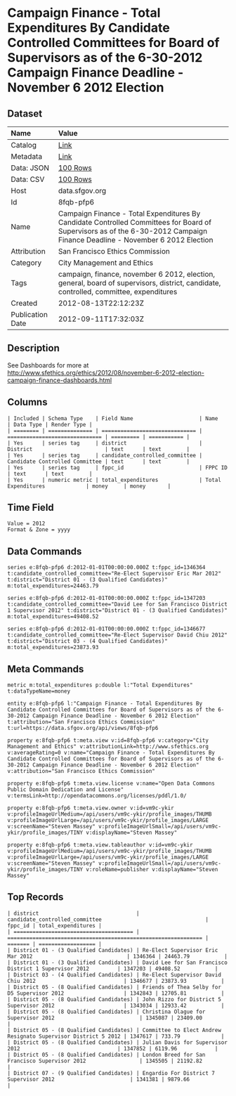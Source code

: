 # Campaign Finance - Total Expenditures By Candidate Controlled Committees for Board of Supervisors as of the 6-30-2012 Campaign Finance Deadline - November 6 2012 Election

## Dataset

| Name | Value |
| :--- | :---- |
| Catalog | [Link](https://catalog.data.gov/dataset/campaign-finance-total-expenditures-by-candidate-controlled-committees-for-board-of-superv-16ccd) |
| Metadata | [Link](https://data.sfgov.org/api/views/8fqb-pfp6) |
| Data: JSON | [100 Rows](https://data.sfgov.org/api/views/8fqb-pfp6/rows.json?max_rows=100) |
| Data: CSV | [100 Rows](https://data.sfgov.org/api/views/8fqb-pfp6/rows.csv?max_rows=100) |
| Host | data.sfgov.org |
| Id | 8fqb-pfp6 |
| Name | Campaign Finance - Total Expenditures By Candidate Controlled Committees for Board of Supervisors as of the 6-30-2012 Campaign Finance Deadline - November 6 2012 Election |
| Attribution | San Francisco Ethics Commission |
| Category | City Management and Ethics |
| Tags | campaign, finance, november 6 2012, election, general, board of supervisors, district, candidate, controlled, committee, expenditures |
| Created | 2012-08-13T22:12:23Z |
| Publication Date | 2012-09-11T17:32:03Z |

## Description

See Dashboards for more at http://www.sfethics.org/ethics/2012/08/november-6-2012-election-campaign-finance-dashboards.html

## Columns

```ls
| Included | Schema Type    | Field Name                     | Name                           | Data Type | Render Type |
| ======== | ============== | ============================== | ============================== | ========= | =========== |
| Yes      | series tag     | district                       | District                       | text      | text        |
| Yes      | series tag     | candidate_controlled_committee | Candidate Controlled Committee | text      | text        |
| Yes      | series tag     | fppc_id                        | FPPC ID                        | text      | text        |
| Yes      | numeric metric | total_expenditures             | Total Expenditures             | money     | money       |
```

## Time Field

```ls
Value = 2012
Format & Zone = yyyy
```

## Data Commands

```ls
series e:8fqb-pfp6 d:2012-01-01T00:00:00.000Z t:fppc_id=1346364 t:candidate_controlled_committee="Re-Elect Supervisor Eric Mar 2012" t:district="District 01 - (3 Qualified Candidates)" m:total_expenditures=24463.79

series e:8fqb-pfp6 d:2012-01-01T00:00:00.000Z t:fppc_id=1347203 t:candidate_controlled_committee="David Lee for San Francisco District 1 Supervisor 2012" t:district="District 01 - (3 Qualified Candidates)" m:total_expenditures=49408.52

series e:8fqb-pfp6 d:2012-01-01T00:00:00.000Z t:fppc_id=1346677 t:candidate_controlled_committee="Re-Elect Supervisor David Chiu 2012" t:district="District 03 - (4 Qualified Candidates)" m:total_expenditures=23873.93
```

## Meta Commands

```ls
metric m:total_expenditures p:double l:"Total Expenditures" t:dataTypeName=money

entity e:8fqb-pfp6 l:"Campaign Finance - Total Expenditures By Candidate Controlled Committees for Board of Supervisors as of the 6-30-2012 Campaign Finance Deadline - November 6 2012 Election" t:attribution="San Francisco Ethics Commission" t:url=https://data.sfgov.org/api/views/8fqb-pfp6

property e:8fqb-pfp6 t:meta.view v:id=8fqb-pfp6 v:category="City Management and Ethics" v:attributionLink=http://www.sfethics.org v:averageRating=0 v:name="Campaign Finance - Total Expenditures By Candidate Controlled Committees for Board of Supervisors as of the 6-30-2012 Campaign Finance Deadline - November 6 2012 Election" v:attribution="San Francisco Ethics Commission"

property e:8fqb-pfp6 t:meta.view.license v:name="Open Data Commons Public Domain Dedication and License" v:termsLink=http://opendatacommons.org/licenses/pddl/1.0/

property e:8fqb-pfp6 t:meta.view.owner v:id=vm9c-ykir v:profileImageUrlMedium=/api/users/vm9c-ykir/profile_images/THUMB v:profileImageUrlLarge=/api/users/vm9c-ykir/profile_images/LARGE v:screenName="Steven Massey" v:profileImageUrlSmall=/api/users/vm9c-ykir/profile_images/TINY v:displayName="Steven Massey"

property e:8fqb-pfp6 t:meta.view.tableauthor v:id=vm9c-ykir v:profileImageUrlMedium=/api/users/vm9c-ykir/profile_images/THUMB v:profileImageUrlLarge=/api/users/vm9c-ykir/profile_images/LARGE v:screenName="Steven Massey" v:profileImageUrlSmall=/api/users/vm9c-ykir/profile_images/TINY v:roleName=publisher v:displayName="Steven Massey"
```

## Top Records

```ls
| district                               | candidate_controlled_committee                                 | fppc_id | total_expenditures | 
| ====================================== | ============================================================== | ======= | ================== | 
| District 01 - (3 Qualified Candidates) | Re-Elect Supervisor Eric Mar 2012                              | 1346364 | 24463.79           | 
| District 01 - (3 Qualified Candidates) | David Lee for San Francisco District 1 Supervisor 2012         | 1347203 | 49408.52           | 
| District 03 - (4 Qualified Candidates) | Re-Elect Supervisor David Chiu 2012                            | 1346677 | 23873.93           | 
| District 05 - (8 Qualified Candidates) | Friends of Thea Selby for D5 Supervisor 2012                   | 1342843 | 12705.81           | 
| District 05 - (8 Qualified Candidates) | John Rizzo for District 5 Supervisor 2012                      | 1343034 | 12933.42           | 
| District 05 - (8 Qualified Candidates) | Christina Olague for Supervisor 2012                           | 1345087 | 23409.00           | 
| District 05 - (8 Qualified Candidates) | Committee to Elect Andrew Resignato Supervisor District 5 2012 | 1347617 | 733.79             | 
| District 05 - (8 Qualified Candidates) | Julian Davis for Supervisor 2012                               | 1347852 | 6119.96            | 
| District 05 - (8 Qualified Candidates) | London Breed for San Francisco Supervisor 2012                 | 1345505 | 21192.82           | 
| District 07 - (9 Qualified Candidates) | Engardio For District 7 Supervisor 2012                        | 1341381 | 9879.66            | 
```